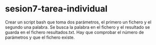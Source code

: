 # sesion7-tarea-individual

Crear un script bash que toma dos parámetros, el primero un fichero y el segundo una palabra. Se busca la palabra en el fichero y el resultado se guarda en el fichero resultados.txt. Hay que comprobar el número de parámetros y que el fichero existe. 
